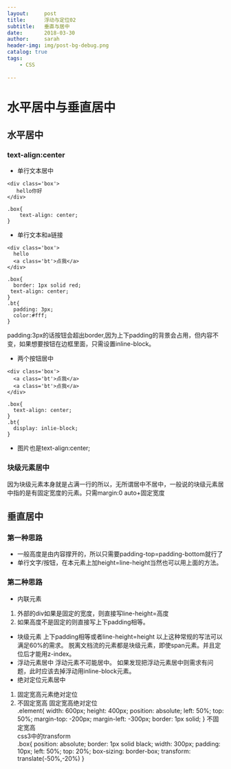 ```yaml
---
layout:     post
title:      浮动与定位02
subtitle:   垂直与居中
date:       2018-03-30
author:     sarah
header-img: img/post-bg-debug.png
catalog: true
tags:
    - CSS
  
---
```

# 水平居中与垂直居中
## 水平居中
### text-align:center
- 单行文本居中
```
<div class='box'>
   hello你好
</div>
```
```
.box{
    text-align: center;
}
```
- 单行文本和a链接
```
<div class='box'>
  hello
  <a class='bt'>点我</a>
</div>
```
```
.box{
  border: 1px solid red;
 text-align: center;
}
.bt{
  padding: 3px;
  color:#fff;
}
```
padding:3px的话按钮会超出border,因为上下padding的背景会占用，但内容不变，如果想要按钮在边框里面，只需设置inline-block。
- 两个按钮居中
```
<div class='box'>
  <a class='bt'>点我</a>
  <a class='bt'>点我</a>
</div>
```
```
.box{
  text-align: center;
}
.bt{
  display: inlie-block;
}
```
- 图片也是text-align:center;
### 块级元素居中
因为块级元素本身就是占满一行的所以，无所谓居中不居中，一般说的块级元素居中指的是有固定宽度的元素。只需margin:0 auto+固定宽度
## 垂直居中
### 第一种思路
- 一般高度是由内容撑开的，所以只需要padding-top=padding-bottom就行了
- 单行文字/按钮，在本元素上加height=line-height当然也可以用上面的方法。
### 第二种思路
- 内联元素
1. 外部的div如果是固定的宽度，则直接写line-height=高度
2. 如果高度不是固定的则直接写上下padding相等。
- 块级元素
上下padding相等或者line-height=height
以上这种常规的写法可以满足60%的需求。
脱离文档流的元素都是块级元素，即使span元素。并且定位后才能用z-index。
- 浮动元素居中
浮动元素不可能居中。
如果发现把浮动元素居中则需求有问题，此时应该去掉浮动用inline-block元素。  
- 绝对定位元素居中
1. 固定宽高元素绝对定位
2. 不固定宽高
固定宽高绝对定位  
.element{
  width: 600px;
  height: 400px;
  position: absolute;
  left: 50%;
  top: 50%;
  margin-top: -200px;
  margin-left: -300px;
  border: 1px solid;
}
不固定宽高  
css3中的transform  
.box{
  position: absolute;
  border: 1px solid black;
  width: 300px;
  padding: 10px;
  left: 50%;
  top: 20%;
  box-sizing: border-box;
  transform: translate(-50%,-20%)
}
